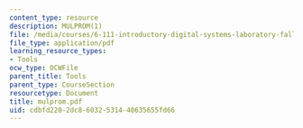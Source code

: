 ```yaml
---
content_type: resource
description: MULPROM(1)
file: /media/courses/6-111-introductory-digital-systems-laboratory-fall-2002/cdbfd2202dc86032531440635655fd66_mulprom.pdf
file_type: application/pdf
learning_resource_types:
- Tools
ocw_type: OCWFile
parent_title: Tools
parent_type: CourseSection
resourcetype: Document
title: mulprom.pdf
uid: cdbfd220-2dc8-6032-5314-40635655fd66
---
```

